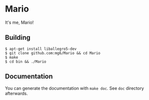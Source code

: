 Mario
=====

It's me, Mario!

Building
--------

```
$ apt-get install liballegro5-dev
$ git clone github.com:mg6/Mario && cd Mario
$ make
$ cd bin && ./Mario
```

Documentation
-------------

You can generate the documentation with `make doc`. See `doc` directory afterwards.
